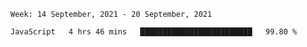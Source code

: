 <!--START_SECTION:waka-->
```text
Week: 14 September, 2021 - 20 September, 2021

JavaScript   4 hrs 46 mins   █████████████████████████   99.80 % 
```
<!--END_SECTION:waka-->
